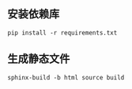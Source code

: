 ## 安装依赖库

```shell
pip install -r requirements.txt
```

## 生成静态文件

```shell
sphinx-build -b html source build
```
